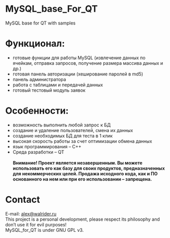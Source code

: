 # MySQL_base_For_QT
MySQL base for QT with samples<br>

# Функционал:

- готовые функции для работы MySQL (извлечение данных по ячейкам, отправка запросов, получение размера массива данных и др.)<br>
- готовая панель авторизации (хеширование паролей в md5)<br>
- панель администратора<br>
- работа с таблицами и передачей данных<br>
- готовый тестовый модуль заявок<br>
# Особенности:

- возможность выполнить любой запрос к БД<br>
- создание и удаление пользователей, смена их данных<br>
- создание необходимых БД для теста в 1 клик<br>
- высокая скорость работы за счет оптимизации обмена данных<br>
- язык программирования – С++<br>
- Среда разработки – QT<br><br>
<b>Внимание! Проект является незавершенным. Вы можете использовать его как базу для своих продуктов, предназначенных для некоммерческих целей. Продажа исходного кода, как и ПО основанного на нем или при его использовании – запрещена.</b>

# Contact
E-mail: alex@walrider.ru<br>
This project is a personal development, please respect its philosophy and don’t use it for evil purposes!<br>
MySQL_for_QT is under GNU GPL v3.<br>
